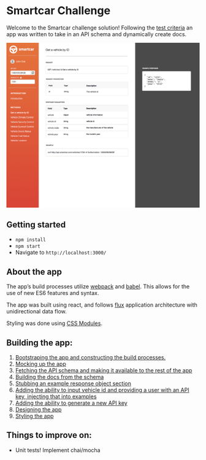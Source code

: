 # Smartcar Challenge

Welcome to the Smartcar challenge solution! Following the [test criteria](https://github.com/levindixon/smartcar-challenge/blob/master/criteria.html) an app was written to take in an API schema and dynamically create docs.

![design](https://github.com/levindixon/smartcar-challenge/blob/master/design/design.png)

## Getting started

- `npm install`
- `npm start`
- Navigate to `http://localhost:3000/`

## About the app

The app’s build processes utilize [webpack](https://webpack.github.io/) and [babel](https://babeljs.io/). This allows for the use of new ES6 features and syntax.

The app was built using react, and follows [flux](https://facebook.github.io/flux/docs/overview.html) application architecture with unidirectional data flow.

Styling was done using [CSS Modules](https://github.com/css-modules/css-modules).

## Building the app:

1. [Bootstraping the app and constructing the build processes.](https://github.com/levindixon/smartcar-challenge/pull/1)
2. [Mocking up the app](https://github.com/levindixon/smartcar-challenge/pull/2)
3. [Fetching the API schema and making it available to the rest of the app](https://github.com/levindixon/smartcar-challenge/pull/3)
4. [Building the docs from the schema](https://github.com/levindixon/smartcar-challenge/pull/4)
5. [Stubbing an example response object section](https://github.com/levindixon/smartcar-challenge/pull/5)
6. [Adding the ability to input vehicle id and providing a user with an API key, injecting that into examples](https://github.com/levindixon/smartcar-challenge/pull/6)
7. [Adding the ability to generate a new API key](https://github.com/levindixon/smartcar-challenge/pull/7)
8. [Designing the app](https://github.com/levindixon/smartcar-challenge/pull/8)
9. [Styling the app](https://github.com/levindixon/smartcar-challenge/pull/9)

## Things to improve on:

- Unit tests! Implement chai/mocha

